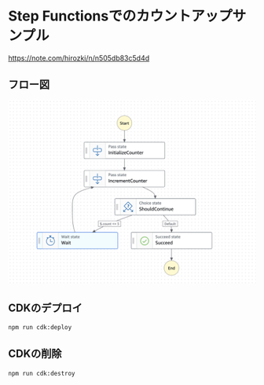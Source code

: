 # Step Functionsでのカウントアップサンプル

https://note.com/hirozki/n/n505db83c5d4d

## フロー図

![フロー図](./docs/flow.png)

## CDKのデプロイ

```bash
npm run cdk:deploy
```

## CDKの削除

```bash
npm run cdk:destroy
```